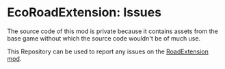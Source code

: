 # EcoRoadExtension: Issues
The source code of this mod is private because it contains assets from the base game without which the source code wouldn't be of much use.

This Repository can be used to report any issues on the [RoadExtension mod](https://mod.io/g/eco/m/road-extension).
